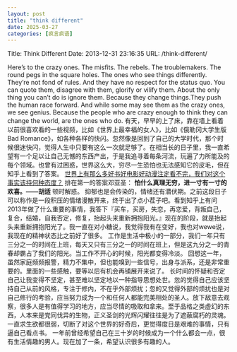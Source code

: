 ```yaml
---
layout: post
title: "think different"
date: 2025-03-27
categories: [疯言疯语]
---
```


Title: Think Different
Date: 2013-12-31 23:16:35
URL: /think-different/

Here’s to the crazy ones.
The misfits. The rebels. The troublemakers. The round pegs in the square holes.
The ones who see things differently.
They’re not fond of rules. And they have no respect for the status quo.
You can quote them, disagree with them, glorify or vilify them.
About the only thing you can’t do is ignore them.
Because they change things.They push the human race forward.
And while some may see them as the crazy ones, we see genius.
Because the people who are crazy enough to think they can change the world,
are the ones who do. 有天，早早的上了床，靠在墙上看着以前很喜欢看的一些视频，比如《世界上最幸福的女人》，比如《俄勒冈大学生版Bad Romance》，如各种各样的快闪。忽然像是回到了自己的大学时代，那个时候很迷快闪，觉得人生中只要有这么一次就足够了。在相当长的日子里，我一直希望有一个足以让自己无憾的东西产出，于是我追寻着每条河流，玩遍了力所能及的每个领域。也曾有过困惑，世界这么大，穷尽一生恐怕也无法感知它的皮毛，但在知乎上看到了答案。 [世界上有那么多好书好电影好动漫注定看不完，我们对这个事实该持何种态度？](http://www.zhihu.com/question/21344705) 排在第一的答案邓亚圣： **怕什么真理无穷，进一寸有一寸的欢喜。——胡适** 顿时解惑。 抑郁也是会传染的，情绪还有潜伏期。之前这段日子可以称作是一段积压的情绪漫散开来，终于出了点小茬子吧。看到知乎上有问2013年做了什么重要的事情，我答下『买车，买房，失恋，再恋爱，背叛自己，复合，结婚，自我否定，修复，抬起头来重新拥抱阳光。』现在的阶段，就是抬起头来重新拥抱阳光了。我一直在对小糖说，我觉得我有在变好，我也对wewe说，我现在的精神状态比之前好了很多。 工作是生活中极小的一部分，我们一年只有三分之一的时间在上班，每天又只有三分之一的时间在班上，但是这九分之一的青春却霸占了我们的阳光。当工作不开心的时候，阳光都变得冷淡。 回想这一年，虽然家庭频频报警，精力不集中，但也能嗅到一些信号，出身与派系，还是非常重要的。里面的一些感触，要等以后有机会再铺展开来说了。 长时间的怀疑和否定自己让我变得不坚定，甚至难以坚定地以一种指导思想处世。忽的觉得自己应该坚持自己从前的风格，专注于修内，不在乎外部烦扰；忽的又觉得外部的烦扰也是对自己修行的考验，应当努力成为一个和任何人都能完美相处的圣人。放下敌意去观察，很多人是有值得学习的地方，应当尽情的吸取和拿来。至于品格之类虚幻的东西，人本来是党同伐异的生物，正义圣剑的光辉闪耀往往是为了遮蔽腐朽的灵魂。 一直求生欲都很弱，切断了对这个世界的好奇后，更觉得度日是艰难的事情，只有逼自己看点书。 一年前曾经希望自己在三十岁的时候成为一个什么都会一点，很有生活情趣的男人。现在加了一条，希望认识很多有趣的人。